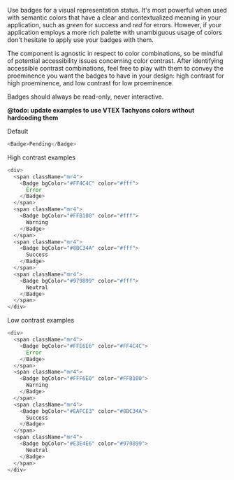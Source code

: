 Use badges for a visual representation status. It's most powerful when used with semantic colors that have a clear and contextualized meaning in your application, such as _green_ for success and _red_ for errors. However, if your application employs a more rich palette with unambiguous usage of colors don't hesitate to apply use your badges with them.

The component is agnostic in respect to color combinations, so be mindful of potential accessibility issues concerning color contrast. After identifying accessible contrast combinations, feel free to play with them to convey the proeminence you want the badges to have in your design: high contrast for high proeminence, and low contrast for low proeminence.

Badges should always be read-only, never interactive.


**@todo: update examples to use VTEX Tachyons colors without hardcoding them**

Default

```js
<Badge>Pending</Badge>
```

High contrast examples

```js
<div>
  <span className="mr4">
    <Badge bgColor="#FF4C4C" color="#fff">
      Error
    </Badge>
  </span>
  <span className="mr4">
    <Badge bgColor="#FFB100" color="#fff">
      Warning
    </Badge>
  </span>
  <span className="mr4">
    <Badge bgColor="#8BC34A" color="#fff">
      Success
    </Badge>
  </span>
  <span className="mr4">
    <Badge bgColor="#979899" color="#fff">
      Neutral
    </Badge>
  </span>
</div>
```

Low contrast examples

```js
<div>
  <span className="mr4">
    <Badge bgColor="#FFE6E6" color="#FF4C4C">
      Error
    </Badge>
  </span>
  <span className="mr4">
    <Badge bgColor="#FFF6E0" color="#FFB100">
      Warning
    </Badge>
  </span>
  <span className="mr4">
    <Badge bgColor="#EAFCE3" color="#8BC34A">
      Success
    </Badge>
  </span>
  <span className="mr4">
    <Badge bgColor="#E3E4E6" color="#979899">
      Neutral
    </Badge>
  </span>
</div>
```
